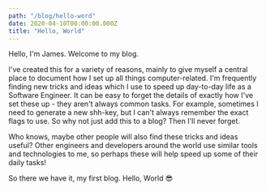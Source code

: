 ```yaml
---
path: "/blog/hello-word"
date: 2020-04-10T00:00:00.000Z
title: "Hello, World"
---
```


Hello, I'm James. Welcome to my blog. 

I've created this for a variety of reasons, mainly to give myself a central place to document how I set up all 
things computer-related. I'm frequently finding new tricks and ideas which I use to speed up day-to-day life as a 
Software Engineer. It can be easy to forget the details of exactly how I've set these up - they aren't always common 
tasks. For example, sometimes I need to generate a new shh-key, but I can't always remember the exact flags to use. 
So why not just add this to a blog? Then I'll never forget.

Who knows, maybe other people will also find these tricks and ideas useful? Other engineers and developers around 
the world use similar tools and technologies to me, so perhaps these will help speed up some of their daily tasks!

So there we have it, my first blog. Hello, World 😎
